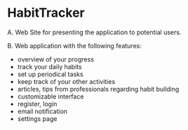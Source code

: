 # HabitTracker

A. Web Site for presenting the application to potential users.

B. Web application with the following features:
  - overview of your progress
  - track your daily habits
  - set up periodical tasks
  - keep track of your other activities
  - articles, tips from professionals regarding habit building
  - customizable interface
  - register, login
  - email notification
  - settings page
